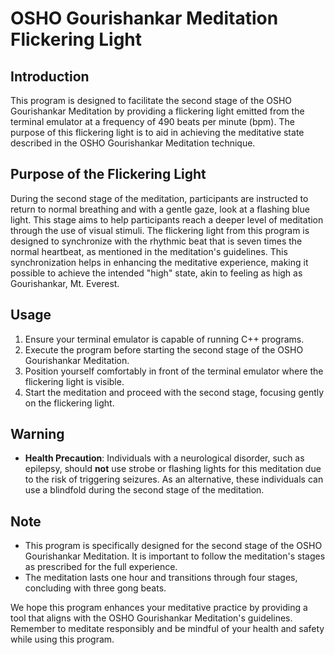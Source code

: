 # OSHO Gourishankar Meditation Flickering Light

## Introduction
This program is designed to facilitate the second stage of the OSHO Gourishankar Meditation by providing a flickering light emitted from the terminal emulator at a frequency of 490 beats per minute (bpm). The purpose of this flickering light is to aid in achieving the meditative state described in the OSHO Gourishankar Meditation technique.

## Purpose of the Flickering Light
During the second stage of the meditation, participants are instructed to return to normal breathing and with a gentle gaze, look at a flashing blue light. This stage aims to help participants reach a deeper level of meditation through the use of visual stimuli. The flickering light from this program is designed to synchronize with the rhythmic beat that is seven times the normal heartbeat, as mentioned in the meditation's guidelines. This synchronization helps in enhancing the meditative experience, making it possible to achieve the intended "high" state, akin to feeling as high as Gourishankar, Mt. Everest.

## Usage
1. Ensure your terminal emulator is capable of running C++ programs.
2. Execute the program before starting the second stage of the OSHO Gourishankar Meditation.
3. Position yourself comfortably in front of the terminal emulator where the flickering light is visible.
4. Start the meditation and proceed with the second stage, focusing gently on the flickering light.

## Warning
- **Health Precaution**: Individuals with a neurological disorder, such as epilepsy, should **not** use strobe or flashing lights for this meditation due to the risk of triggering seizures. As an alternative, these individuals can use a blindfold during the second stage of the meditation.

## Note
- This program is specifically designed for the second stage of the OSHO Gourishankar Meditation. It is important to follow the meditation's stages as prescribed for the full experience.
- The meditation lasts one hour and transitions through four stages, concluding with three gong beats.

We hope this program enhances your meditative practice by providing a tool that aligns with the OSHO Gourishankar Meditation's guidelines. Remember to meditate responsibly and be mindful of your health and safety while using this program.

